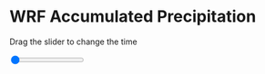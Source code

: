 <h1>WRF Accumulated Precipitation</h1>
<p>Drag the slider to change the time</p>

<div class="slidecontainer">
<input oninput='setImage(this)' class="slider" type="range" min="0" max="49" value="0" step="1" />
<img id='img'/>
</div>

<script>
var img = document.getElementById('img');
var img_array = ['/assets/images/wrf/r_wrfout_d01_2020-03-03_12:00:00.png',
'/assets/images/wrf/r_wrfout_d01_2020-03-03_13:00:00.png',
'/assets/images/wrf/r_wrfout_d01_2020-03-03_14:00:00.png',
'/assets/images/wrf/r_wrfout_d01_2020-03-03_15:00:00.png',
'/assets/images/wrf/r_wrfout_d01_2020-03-03_16:00:00.png',
'/assets/images/wrf/r_wrfout_d01_2020-03-03_17:00:00.png',
'/assets/images/wrf/r_wrfout_d01_2020-03-03_18:00:00.png',
'/assets/images/wrf/r_wrfout_d01_2020-03-03_19:00:00.png',
'/assets/images/wrf/r_wrfout_d01_2020-03-03_20:00:00.png',
'/assets/images/wrf/r_wrfout_d01_2020-03-03_21:00:00.png',
'/assets/images/wrf/r_wrfout_d01_2020-03-03_22:00:00.png',
'/assets/images/wrf/r_wrfout_d01_2020-03-03_23:00:00.png',
'/assets/images/wrf/r_wrfout_d01_2020-03-04_00:00:00.png',
'/assets/images/wrf/r_wrfout_d01_2020-03-04_01:00:00.png',
'/assets/images/wrf/r_wrfout_d01_2020-03-04_02:00:00.png',
'/assets/images/wrf/r_wrfout_d01_2020-03-04_03:00:00.png',
'/assets/images/wrf/r_wrfout_d01_2020-03-04_04:00:00.png',
'/assets/images/wrf/r_wrfout_d01_2020-03-04_05:00:00.png',
'/assets/images/wrf/r_wrfout_d01_2020-03-04_06:00:00.png',
'/assets/images/wrf/r_wrfout_d01_2020-03-04_07:00:00.png',
'/assets/images/wrf/r_wrfout_d01_2020-03-04_08:00:00.png',
'/assets/images/wrf/r_wrfout_d01_2020-03-04_09:00:00.png',
'/assets/images/wrf/r_wrfout_d01_2020-03-04_10:00:00.png',
'/assets/images/wrf/r_wrfout_d01_2020-03-04_11:00:00.png',
'/assets/images/wrf/r_wrfout_d01_2020-03-04_12:00:00.png',
'/assets/images/wrf/r_wrfout_d01_2020-03-04_13:00:00.png',
'/assets/images/wrf/r_wrfout_d01_2020-03-04_14:00:00.png',
'/assets/images/wrf/r_wrfout_d01_2020-03-04_15:00:00.png',
'/assets/images/wrf/r_wrfout_d01_2020-03-04_16:00:00.png',
'/assets/images/wrf/r_wrfout_d01_2020-03-04_17:00:00.png',
'/assets/images/wrf/r_wrfout_d01_2020-03-04_18:00:00.png',
'/assets/images/wrf/r_wrfout_d01_2020-03-04_19:00:00.png',
'/assets/images/wrf/r_wrfout_d01_2020-03-04_20:00:00.png',
'/assets/images/wrf/r_wrfout_d01_2020-03-04_21:00:00.png',
'/assets/images/wrf/r_wrfout_d01_2020-03-04_22:00:00.png',
'/assets/images/wrf/r_wrfout_d01_2020-03-04_23:00:00.png',
'/assets/images/wrf/r_wrfout_d01_2020-03-05_00:00:00.png',
'/assets/images/wrf/r_wrfout_d01_2020-03-05_01:00:00.png',
'/assets/images/wrf/r_wrfout_d01_2020-03-05_02:00:00.png',
'/assets/images/wrf/r_wrfout_d01_2020-03-05_03:00:00.png',
'/assets/images/wrf/r_wrfout_d01_2020-03-05_04:00:00.png',
'/assets/images/wrf/r_wrfout_d01_2020-03-05_05:00:00.png',
'/assets/images/wrf/r_wrfout_d01_2020-03-05_06:00:00.png',
'/assets/images/wrf/r_wrfout_d01_2020-03-05_07:00:00.png',
'/assets/images/wrf/r_wrfout_d01_2020-03-05_08:00:00.png',
'/assets/images/wrf/r_wrfout_d01_2020-03-05_09:00:00.png',
'/assets/images/wrf/r_wrfout_d01_2020-03-05_10:00:00.png',
'/assets/images/wrf/r_wrfout_d01_2020-03-05_11:00:00.png',
'/assets/images/wrf/r_wrfout_d01_2020-03-05_12:00:00.png',];
function setImage(obj)
{
        var value = obj.value;
        img.src = img_array[value];

}
</script>
